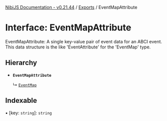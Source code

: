 [NibiJS Documentation - v0.21.44](../intro.md) / [Exports](../modules.md) / EventMapAttribute

# Interface: EventMapAttribute

EventMapAttribute: A single key-value pair of event data for an ABCI event.
This data structure is the like 'EventAttribute' for the 'EventMap' type.

## Hierarchy

- **`EventMapAttribute`**

  ↳ [`EventMap`](EventMap.md)

## Indexable

▪ [key: `string`]: `string`
